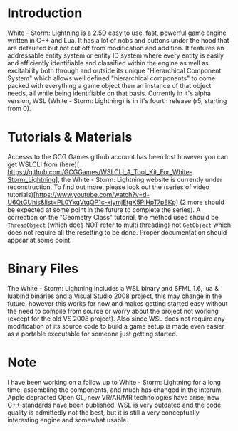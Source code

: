 # Introduction

White - Storm: Lightning is a 2.5D easy to use, fast, powerful game engine written in C++ and Lua. It has a lot of nobs and buttons under the hood that are defaulted but not cut off from modification and addition. It features an addressable entity system or entity ID system where every entity is easily and efficiently identifiable and classified within the engine as well as excitability both through and outside its unique "Hierarchical Component System" which allows well defined "hierarchical components" to come packed with everything a game object then an instance of that object needs, all while being identifiable on that basis. Currently in it's alpha version, WSL (White - Storm: Lightning) is in it's fourth release (r5, starting from 0).

# Tutorials & Materials 
Accesss to the GCG Games github account has been lost however you can get WSLCLI from (here)[ https://github.com/GCGGames/WSLCLI_A_Tool_Kit_For_White-Storm_Lightning], the White - Storm: Lightning website is currently under reconstruction. To find out more, please look out the (series of video tutorials)[https://www.youtube.com/watch?v=d-U6QtGUhis&list=PL0YxqVtqQP1c-xjymjEtgK5PiHpT7pEKp] (2 more should be expected at some point in the future to complete the series). A correction on the "Geometry Class" tutorial, the method used should be `ThreadObject` (which does NOT refer to multi threading) not `GetObject` which does not require all the resetting to be done. Proper documentation should appear at some point.

# Binary Files
The White - Storm: Lightning includes a WSL binary and SFML 1.6, lua & luabind binaries and a Visual Studio 2008 project, this may change in the future, however this works for now and makes getting started easy without the need to compile from source or worry about the project not working (except for the old VS 2008 project). Also since WSL does not require any modification of its source code to build a game setup is made even easier as a portable executable for someone just getting started.

# Note
I have been working on a follow up to White - Storm: Lightning for a long time, assembling the components, and much has changed in the interum, Apple depracted Open GL, new VR/AR/MR technologies have arise, new C++ standards have been published. WSL is very outdated and the code quality is admittedly not the best, but it is still a very conceptually interesting engine and somewhat usable.

